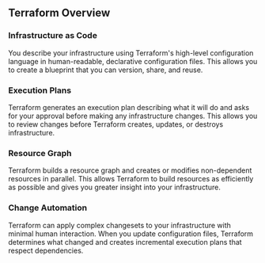 ## Terraform Overview
### Infrastructure as Code
You describe your infrastructure using Terraform's high-level configuration language in human-readable, declarative configuration files. This allows you to create a blueprint that you can version, share, and reuse.

### Execution Plans
Terraform generates an execution plan describing what it will do and asks for your approval before making any infrastructure changes. This allows you to review changes before Terraform creates, updates, or destroys infrastructure.

### Resource Graph
Terraform builds a resource graph and creates or modifies non-dependent resources in parallel. This allows Terraform to build resources as efficiently as possible and gives you greater insight into your infrastructure.

### Change Automation
Terraform can apply complex changesets to your infrastructure with minimal human interaction. When you update configuration files, Terraform determines what changed and creates incremental execution plans that respect dependencies.
